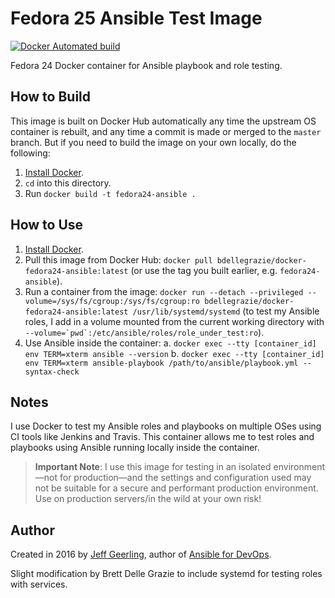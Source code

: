# Fedora 25 Ansible Test Image

[![Docker Automated build](https://img.shields.io/docker/automated/bdellegrazie/docker-fedora24-ansible.svg?maxAge=2592000)](https://hub.docker.com/r/bdellegrazie/docker-fedora24-ansible/)

Fedora 24 Docker container for Ansible playbook and role testing.

## How to Build

This image is built on Docker Hub automatically any time the upstream OS container is rebuilt, and any time a commit is made or merged to the `master` branch. But if you need to build the image on your own locally, do the following:

  1. [Install Docker](https://docs.docker.com/engine/installation/).
  2. `cd` into this directory.
  3. Run `docker build -t fedora24-ansible .`

## How to Use

  1. [Install Docker](https://docs.docker.com/engine/installation/).
  2. Pull this image from Docker Hub: `docker pull bdellegrazie/docker-fedora24-ansible:latest` (or use the tag you built earlier, e.g. `fedora24-ansible`).
  3. Run a container from the image: `docker run --detach --privileged --volume=/sys/fs/cgroup:/sys/fs/cgroup:ro bdellegrazie/docker-fedora24-ansible:latest /usr/lib/systemd/systemd` (to test my Ansible roles, I add in a volume mounted from the current working directory with ``--volume=`pwd`:/etc/ansible/roles/role_under_test:ro``).
  4. Use Ansible inside the container:
    a. `docker exec --tty [container_id] env TERM=xterm ansible --version`
    b. `docker exec --tty [container_id] env TERM=xterm ansible-playbook /path/to/ansible/playbook.yml --syntax-check`

## Notes

I use Docker to test my Ansible roles and playbooks on multiple OSes using CI tools like Jenkins and Travis. This container allows me to test roles and playbooks using Ansible running locally inside the container.

> **Important Note**: I use this image for testing in an isolated environment—not for production—and the settings and configuration used may not be suitable for a secure and performant production environment. Use on production servers/in the wild at your own risk!

## Author

Created in 2016 by [Jeff Geerling](http://jeffgeerling.com/), author of [Ansible for DevOps](https://www.ansiblefordevops.com/).

Slight modification by Brett Delle Grazie to include systemd for testing roles with services.
